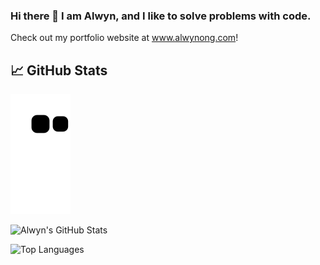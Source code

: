 ### Hi there 👋 I am Alwyn, and I like to solve problems with code.

Check out my portfolio website at www.alwynong.com!

## &#x1f4c8; GitHub Stats

![snake gif](https://github.com/Alwyn-Ong/Alwyn-Ong/blob/output/github-contribution-grid-snake.svg)

![Alwyn's GitHub Stats](https://github-readme-stats.vercel.app/api?username=Alwyn-Ong&?count_private=true&theme=tokyonight)

![Top Languages](https://github-readme-stats.vercel.app/api/top-langs/?username=Alwyn-Ong&langs_count=6&layout=compact&theme=dark&hide=C,c%2B%2B)

<!--
**Alwyn-Ong/Alwyn-Ong** is a ✨ _special_ ✨ repository because its `README.md` (this file) appears on your GitHub profile.

Here are some ideas to get you started:

- 🔭 I’m currently working on ...
- 🌱 I’m currently learning ...
- 👯 I’m looking to collaborate on ...
- 🤔 I’m looking for help with ...
- 💬 Ask me about ...
- 📫 How to reach me: ...
- 😄 Pronouns: ...
- ⚡ Fun fact: ...
-->
